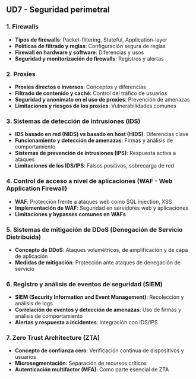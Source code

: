 ## **UD7 - Seguridad perimetral**

### 1. **Firewalls**

- **Tipos de firewalls**: Packet-filtering, Stateful, Application-layer
- **Políticas de filtrado y reglas**: Configuración segura de reglas
- **Firewall en hardware y software**: Diferencias y usos
- **Seguridad y monitorización de firewalls**: Registros y alertas

### 2. **Proxies**

- **Proxies directos e inversos**: Conceptos y diferencias
- **Filtrado de contenido y caché**: Control del tráfico de usuarios
- **Seguridad y anonimato en el uso de proxies**: Prevención de amenazas
- **Limitaciones y riesgos de los proxies**: Vulnerabilidades comunes

### 3. **Sistemas de detección de intrusiones (IDS)**

- **IDS basado en red (NIDS) vs basado en host (HIDS)**: Diferencias clave
- **Funcionamiento y detección de amenazas**: Firmas y análisis de comportamiento
- **Sistemas de prevención de intrusiones (IPS)**: Respuesta activa a ataques
- **Limitaciones de los IDS/IPS**: Falsos positivos, sobrecarga de red

### 4. **Control de acceso a nivel de aplicaciones (WAF - Web Application Firewall)**

- **WAF**: Protección frente a ataques web como SQL injection, XSS
- **Implementación de WAF**: Seguridad en servidores web y aplicaciones
- **Limitaciones y bypasses comunes en WAFs**

### 5. **Sistemas de mitigación de DDoS (Denegación de Servicio Distribuida)**

- **Concepto de DDoS**: Ataques volumétricos, de amplificación y de capa de aplicación
- **Medidas de mitigación**: Protección ante ataques de denegación de servicio

### 6. **Registro y análisis de eventos de seguridad (SIEM)**

- **SIEM (Security Information and Event Management)**: Recolección y análisis de logs
- **Correlación de eventos y detección de amenazas**: Uso de firmas y análisis de comportamiento
- **Alertas y respuesta a incidentes**: Integración con IDS/IPS

### 7. **Zero Trust Architecture (ZTA)**

- **Concepto de confianza cero**: Verificación continua de dispositivos y usuarios
- **Microsegmentación**: Separación de recursos críticos
- **Autenticación multifactor (MFA)**: Como parte esencial de ZTA